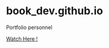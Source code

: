 # book_dev.github.io
Portfolio personnel

<a href='https://melaniegithub.github.io/book_dev.github.io/'>Watch Here !</a>
